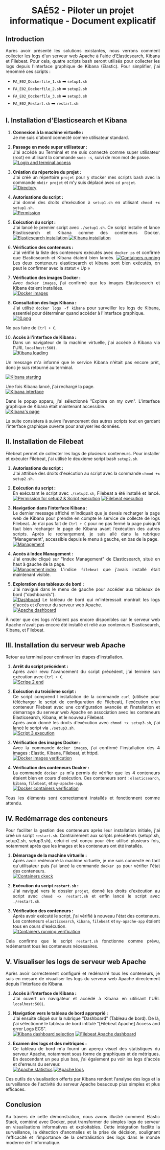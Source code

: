 <div style="text-align: justify">
<div style="text-align: center">

# SAÉ52 - Piloter un projet informatique - Document explicatif

</div>

## Introduction

Après avoir présenté les solutions existantes, nous verrons comment collecter les logs d'un serveur web Apache à l'aide d'Elasticsearch, Kibana et Filebeat. Pour cela, quatre scripts bash seront utilisés pour collecter les logs depuis l'interface graphique de Kibana (Elastic). Pour simplifier, j'ai renommé ces scripts :

- `FA_E02_Dockerfile_1.sh` ➡️ `setup1.sh`
- `FA_E02_Dockerfile_2.sh` ➡️ `setup2.sh`
- `FA_E02_Dockerfile_3.sh` ➡️ `setup3.sh`
- `FA_E02_Restart.sh` ➡️ `restart.sh`

## I. Installation d'Elasticsearch et Kibana

1. **Connexion à la machine virtuelle :**  
   Je me suis d'abord connecté comme utilisateur standard.  

2. **Passage en mode super utilisateur :**  
   J'ai accédé au Terminal et me suis connecté comme super utilisateur (root) en utilisant la commande `sudo -s`, suivi de mon mot de passe.  
   [![Login and terminal access](https://i.postimg.cc/nLvp3DZt/3.png)](https://postimg.cc/bGN7Jds6)

3. **Création du répertoire du projet :**  
   J'ai créé un répertoire `projet` pour y stocker mes scripts bash avec la commande `mkdir projet` et m'y suis déplacé avec `cd projet`.  
   [![Directory](https://i.postimg.cc/0j5SkvZb/4.png)](https://postimg.cc/ph7rCgwH)

4. **Autorisations du script :**  
   J'ai donné des droits d'exécution à `setup1.sh` en utilisant `chmod +x setup1.sh`.  
   [![Permission](https://i.postimg.cc/FHX93p5x/5.png)](https://postimg.cc/XpxS0wvZ)

5. **Exécution du script :**  
   J'ai lancé le premier script avec `./setup1.sh`. Ce script installe et lance Elasticsearch et Kibana comme des conteneurs Docker.
   [![Elasticsearch installation](https://i.postimg.cc/mZMd5y1q/6.png)](https://postimg.cc/jCxQWNXQ)
   [![Kibana installation](https://i.postimg.cc/hjCSWRYD/7.png)](https://postimg.cc/HcyGXRHR)

6. **Vérification des conteneurs :**  
   J'ai vérifié la liste des conteneurs exécutés avec `docker ps` et confirmé que Elasticsearch et Kibana étaient bien lancés. 
   [![Containers running](https://i.postimg.cc/FzMV9RCN/8.png)](https://postimg.cc/K35MfZyH)
    Les deux conteneurs elasticsearch et kibana sont bien exécutés, on peut le confirmer avec la statut « Up »

7. **Vérification des images Docker :**  
   Avec `docker images`, j'ai confirmé que les images Elasticsearch et Kibana étaient installées.  
   [![Docker images](https://i.postimg.cc/BQ8Jk6Gt/9.png)](https://postimg.cc/JGLwBR0W)

8. **Consultation des logs Kibana :**  
   J'ai utilisé `docker logs -f kibana` pour surveiller les logs de Kibana, essentiel pour déterminer quand accéder à l'interface graphique.  
   [![10.png](https://i.postimg.cc/vThXvM0s/10.png)](https://postimg.cc/dZ78sMMH)
   
Ne pas faire de `Ctrl + C`.

10. **Accès à l'interface de Kibana :**  
   Dans un navigateur de la machine virtuelle, j'ai accédé à Kibana via l'URL `localhost:5601`.  
   [![Kibana loading](https://i.postimg.cc/cJWgdYsF/11.png)](https://postimg.cc/yDfYPD3R) 

   Un message m'a informé que le service Kibana n'était pas encore prêt, donc je suis retourné au terminal. 
   
   [![Kibana starting](https://i.postimg.cc/05zBYJsW/12.png)](https://postimg.cc/nMt2ZrMB)
   
   Une fois Kibana lancé, j'ai rechargé la page.  
   [![Kibana interface](https://i.postimg.cc/DZvKff4V/13.png)](https://postimg.cc/FfB6D4xG)
   
   Dans le popup apparu, j'ai sélectionné "Explore on my own". L'interface graphique de Kibana était maintenant accessible.  
   [![Kibana's page](https://i.postimg.cc/L66BtcLH/14.png)](https://postimg.cc/6Tgvw1MS)

La suite consistera à suivre l'avancement des autres scripts tout en gardant l'interface graphique ouverte pour analyser les données.

## II. Installation de Filebeat

Filebeat permet de collecter les logs de plusieurs conteneurs. Pour installer et exécuter Filebeat, j'ai utilisé le deuxième script bash `setup2.sh`.

1. **Autorisations du script :**  
   J'ai attribué des droits d'exécution au script avec la commande `chmod +x setup2.sh`.  

2. **Exécution du script :**  
   En exécutant le script avec `./setup2.sh`, Filebeat a été installé et lancé. 
    [![Permission for setup2 & Script execution](https://i.postimg.cc/xT2jBQt2/15.png)](https://postimg.cc/NLdwrW3J)
   [![Filebeat execution](https://i.postimg.cc/LXKGh9q4/16.png)](https://postimg.cc/Mc59F8bg)

3. **Navigation dans l'interface Kibana :**  
   Le dernier message affiché m'indiquait que je devais recharger la page web de Kibana pour prendre en compte le service de collecte de logs Filebeat.  Je n’ai pas fait de `Ctrl + C` pour ne pas fermé la page puisqu’il faut bien recharger le page de Kibana avant l’exécution des autres scripts. Après le rechargement, je suis allé dans la rubrique "Management", accessible depuis le menu à gauche, en bas de la page.  
   [![Management](https://i.postimg.cc/vmdvVcvK/17.png)](https://postimg.cc/PC2ZGf9b)

4. **Accès à Index Management :**  
   J'ai ensuite cliqué sur "Index Management" de Elasticsearch, situé en haut à gauche de la page.  
   [![Management index](https://i.postimg.cc/BQHpQTTF/18.png)](https://postimg.cc/2Vjh0BXj)
   L'indice `filebeat` que j'avais installé était maintenant visible.

5. **Exploration des tableaux de bord :**  
   J'ai navigué dans le menu de gauche pour accéder aux tableaux de bord ("dashboards").  
   [![Dashboard](https://i.postimg.cc/NfdMXVkv/19.png)](https://postimg.cc/1fNshvdv)
   Le tableau de bord qui m'intéressait montrait les logs d'accès et d'erreur du serveur web Apache.  
   [![Apache dashboard](https://i.postimg.cc/7LypZPJH/20.png)](https://postimg.cc/MndssSYN)

À noter que ces logs n'étaient pas encore disponibles car le serveur web Apache n'avait pas encore été installé et relié aux conteneurs Elasticsearch, Kibana, et Filebeat.

## III. Installation du serveur web Apache

Retour au terminal pour continuer les étapes d'installation.

1. **Arrêt du script précédent :**  
   Après avoir revu l'avancement du script précédent, j'ai terminé son exécution avec `Ctrl + C`.  
   [![Scripe 2 end](https://i.postimg.cc/LXKGh9q4/16.png)](https://postimg.cc/Mc59F8bg)

2. **Exécution du troisième script :**  
   Ce script comprend l'installation de la commande `curl` (utilisée pour télécharger le script de configuration de Filebeat), l'exécution d'un conteneur Filebeat avec une configuration avancée et l'installation et démarrage du serveur web Apache en association avec les conteneurs Elasticsearch, Kibana, et le nouveau Filebeat.  
   Après avoir donné les droits d'exécution avec `chmod +x setup3.sh`, j'ai lancé le script via `./setup3.sh`.  
   [![Script 3 execution](https://i.postimg.cc/hGDNmDcK/21.png)](https://postimg.cc/bZ56cjZ5)

3. **Vérification des images Docker :**  
   Avec la commande `docker images`, j'ai confirmé l'installation des 4 images : Elastic, Kibana, Filebeat, et httpd.  
   [![Docker images verification](https://i.postimg.cc/x14LvgSq/22.png)](https://postimg.cc/SncXq6Rp)

4. **Vérification des conteneurs Docker :**  
   La commande `docker ps` m'a permis de vérifier que les 4 conteneurs étaient bien en cours d'exécution. Ces conteneurs sont : `elasticsearch`, `kibana`, `filebeat`, et `my-apache-app`.  
   [![Docker containers verification](https://i.postimg.cc/B6qZX9wF/23.png)](https://postimg.cc/3ycQc6hr)

Tous les éléments sont correctement installés et fonctionnent comme attendu.

## IV. Redémarrage des conteneurs

Pour faciliter la gestion des conteneurs après leur installation initiale, j'ai créé un script `restart.sh`. Contrairement aux scripts précédents (setup1.sh, setup2.sh, setup3.sh), celui-ci est conçu pour être utilisé plusieurs fois, notamment après que les images et les conteneurs ont été installés.

1. **Démarrage de la machine virtuelle :**  
   Après avoir redémarré la machine virtuelle, je me suis connecté en tant qu'utilisateur puis j'ai lancé la commande `docker ps` pour vérifier l'état des conteneurs.  
   [![Containers ckeck](https://i.postimg.cc/nV358b4W/24.png)](https://postimg.cc/kDtw8HhN)

2. **Exécution du script `restart.sh` :**  
   J'ai navigué vers le dossier `projet`, donné les droits d'exécution au script avec `chmod +x restart.sh` et enfin lancé le script avec `./restart.sh`.  

3. **Vérification des conteneurs :**  
   Après avoir exécuté le script, j'ai vérifié à nouveau l'état des conteneurs. Les conteneurs `elasticsearch`, `kibana`, `filebeat` et `my-apache-app` étaient tous en cours d'exécution.  
   [![Containers running verification](https://i.postimg.cc/X7pnmgCw/25.png)](https://postimg.cc/ykCqScnd)

Cela confirme que le script `restart.sh` fonctionne comme prévu, redémarrant tous les conteneurs nécessaires.

## V. Visualiser les logs de serveur web Apache

Après avoir correctement configuré et redémarré tous les conteneurs, je suis en mesure de visualiser les logs du serveur web Apache directement depuis l'interface de Kibana.

1. **Accès à l'interface de Kibana :**  
   J'ai ouvert un navigateur et accédé à Kibana en utilisant l'URL `localhost:5601`.
   
2. **Navigation vers le tableau de bord approprié :**  
   J'ai ensuite cliqué sur la rubrique "Dashboard" (Tableau de bord). De là, j'ai sélectionné le tableau de bord intitulé "[Filebeat Apache] Access and error Logs ECS".  
   [![Kibana dashboard selection](https://i.postimg.cc/bN2K1VnF/26.png)](https://postimg.cc/jLtgbXZz) 
   [![Filebeat Apache dashboard](https://i.postimg.cc/vmdgGK7R/27.png)](https://postimg.cc/VJDLRDH4)

3. **Examen des logs et des métriques :**  
   Ce tableau de bord m'a fourni un aperçu visuel des statistiques du serveur Apache, notamment sous forme de graphiques et de métriques. En descendant un peu plus bas, j'ai également pu voir les logs d'accès et d'erreurs du serveur.  
   [![Apache statistics](https://i.postimg.cc/903FBRL6/28.png)](https://postimg.cc/9RphmM5b)
   [![Apache logs](https://i.postimg.cc/9frm5tK3/29.png)](https://postimg.cc/XZ6S9Fnx)

Ces outils de visualisation offerts par Kibana rendent l'analyse des logs et la surveillance de l'activité du serveur Apache beaucoup plus simples et plus efficaces.

## Conclusion
Au travers de cette démonstration, nous avons illustré comment Elastic Stack, combiné avec Docker, peut transformer de simples logs de serveur en visualisations informatives et exploitables. Cette intégration facilite la surveillance, la détection d'anomalies et la prise de décision, soulignant l'efficacité et l'importance de la centralisation des logs dans le monde moderne de l'informatique.

</div>
